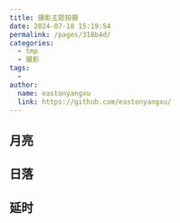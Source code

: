 ```yaml
---
title: 摄影主题拍摄
date: 2024-07-18 15:19:54
permalink: /pages/318b4d/
categories:
  - tmp
  - 摄影
tags:
  - 
author: 
  name: eastonyangxu
  link: https://github.com/eastonyangxu/
---
```


## 月亮


## 日落


## 延时

